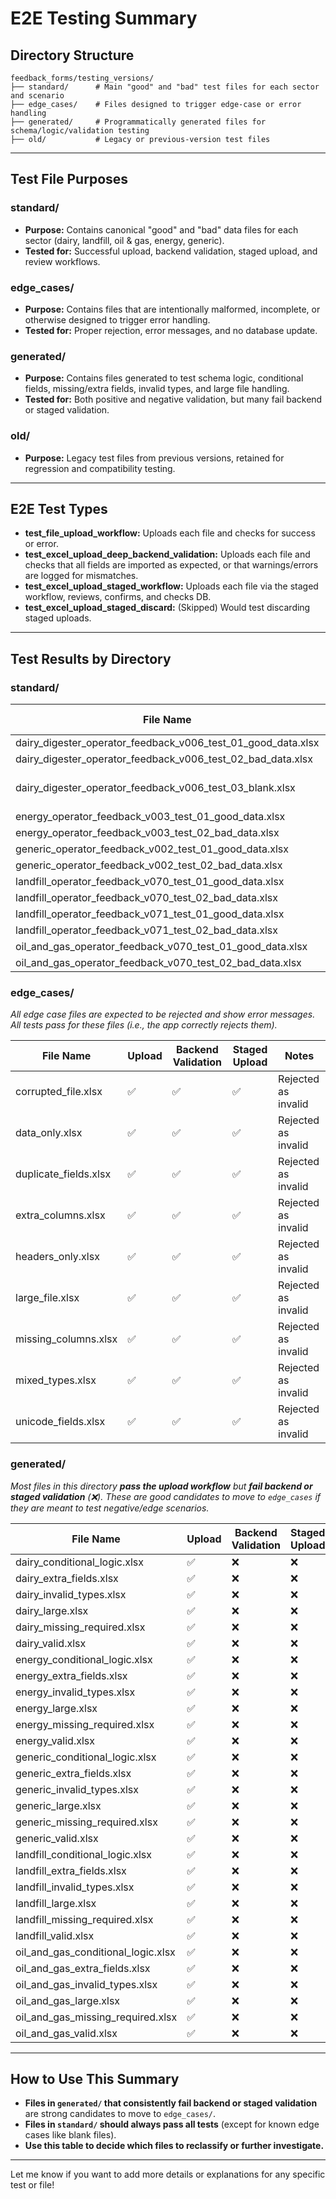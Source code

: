 # E2E Testing Summary

## Directory Structure

```
feedback_forms/testing_versions/
├── standard/      # Main "good" and "bad" test files for each sector and scenario
├── edge_cases/    # Files designed to trigger edge-case or error handling
├── generated/     # Programmatically generated files for schema/logic/validation testing
├── old/           # Legacy or previous-version test files
```

---

## Test File Purposes

### **standard/**
- **Purpose:** Contains canonical "good" and "bad" data files for each sector (dairy, landfill, oil & gas, energy, generic).
- **Tested for:** Successful upload, backend validation, staged upload, and review workflows.

### **edge_cases/**
- **Purpose:** Contains files that are intentionally malformed, incomplete, or otherwise designed to trigger error handling.
- **Tested for:** Proper rejection, error messages, and no database update.

### **generated/**
- **Purpose:** Contains files generated to test schema logic, conditional fields, missing/extra fields, invalid types, and large file handling.
- **Tested for:** Both positive and negative validation, but many fail backend or staged validation.

### **old/**
- **Purpose:** Legacy test files from previous versions, retained for regression and compatibility testing.

---

## E2E Test Types

- **test_file_upload_workflow:** Uploads each file and checks for success or error.
- **test_excel_upload_deep_backend_validation:** Uploads each file and checks that all fields are imported as expected, or that warnings/errors are logged for mismatches.
- **test_excel_upload_staged_workflow:** Uploads each file via the staged workflow, reviews, confirms, and checks DB.
- **test_excel_upload_staged_discard:** (Skipped) Would test discarding staged uploads.

---

## Test Results by Directory

### **standard/**

| File Name                                         | Upload | Backend Validation | Staged Upload | Notes                |
|---------------------------------------------------|--------|--------------------|---------------|----------------------|
| dairy_digester_operator_feedback_v006_test_01_good_data.xlsx | ✅     | ✅                 | ✅            |                      |
| dairy_digester_operator_feedback_v006_test_02_bad_data.xlsx  | ✅     | ✅                 | ✅            |                      |
| dairy_digester_operator_feedback_v006_test_03_blank.xlsx     | ✅     | ✅                 | ❌            | Staged upload fails  |
| energy_operator_feedback_v003_test_01_good_data.xlsx         | ✅     | ✅                 | ✅            |                      |
| energy_operator_feedback_v003_test_02_bad_data.xlsx          | ✅     | ✅                 | ✅            |                      |
| generic_operator_feedback_v002_test_01_good_data.xlsx        | ✅     | ✅                 | ✅            |                      |
| generic_operator_feedback_v002_test_02_bad_data.xlsx         | ✅     | ✅                 | ✅            |                      |
| landfill_operator_feedback_v070_test_01_good_data.xlsx       | ✅     | ✅                 | ✅            |                      |
| landfill_operator_feedback_v070_test_02_bad_data.xlsx        | ✅     | ✅                 | ✅            |                      |
| landfill_operator_feedback_v071_test_01_good_data.xlsx       | ✅     | ✅                 | ✅            |                      |
| landfill_operator_feedback_v071_test_02_bad_data.xlsx        | ✅     | ✅                 | ✅            |                      |
| oil_and_gas_operator_feedback_v070_test_01_good_data.xlsx    | ✅     | ✅                 | ✅            |                      |
| oil_and_gas_operator_feedback_v070_test_02_bad_data.xlsx     | ✅     | ✅                 | ✅            |                      |

### **edge_cases/**

_All edge case files are expected to be rejected and show error messages. All tests pass for these files (i.e., the app correctly rejects them)._

| File Name           | Upload | Backend Validation | Staged Upload | Notes                |
|---------------------|--------|--------------------|---------------|----------------------|
| corrupted_file.xlsx | ✅     | ✅                 | ✅            | Rejected as invalid  |
| data_only.xlsx      | ✅     | ✅                 | ✅            | Rejected as invalid  |
| duplicate_fields.xlsx| ✅    | ✅                 | ✅            | Rejected as invalid  |
| extra_columns.xlsx  | ✅     | ✅                 | ✅            | Rejected as invalid  |
| headers_only.xlsx   | ✅     | ✅                 | ✅            | Rejected as invalid  |
| large_file.xlsx     | ✅     | ✅                 | ✅            | Rejected as invalid  |
| missing_columns.xlsx| ✅     | ✅                 | ✅            | Rejected as invalid  |
| mixed_types.xlsx    | ✅     | ✅                 | ✅            | Rejected as invalid  |
| unicode_fields.xlsx | ✅     | ✅                 | ✅            | Rejected as invalid  |

### **generated/**

_Most files in this directory **pass the upload workflow** but **fail backend or staged validation** (❌). These are good candidates to move to `edge_cases` if they are meant to test negative/edge scenarios._

| File Name                        | Upload | Backend Validation | Staged Upload | Notes                |
|-----------------------------------|--------|--------------------|---------------|----------------------|
| dairy_conditional_logic.xlsx      | ✅     | ❌                 | ❌            |                      |
| dairy_extra_fields.xlsx           | ✅     | ❌                 | ❌            |                      |
| dairy_invalid_types.xlsx          | ✅     | ❌                 | ❌            |                      |
| dairy_large.xlsx                  | ✅     | ❌                 | ❌            |                      |
| dairy_missing_required.xlsx       | ✅     | ❌                 | ❌            |                      |
| dairy_valid.xlsx                  | ✅     | ❌                 | ❌            |                      |
| energy_conditional_logic.xlsx     | ✅     | ❌                 | ❌            |                      |
| energy_extra_fields.xlsx          | ✅     | ❌                 | ❌            |                      |
| energy_invalid_types.xlsx         | ✅     | ❌                 | ❌            |                      |
| energy_large.xlsx                 | ✅     | ❌                 | ❌            |                      |
| energy_missing_required.xlsx      | ✅     | ❌                 | ❌            |                      |
| energy_valid.xlsx                 | ✅     | ❌                 | ❌            |                      |
| generic_conditional_logic.xlsx    | ✅     | ❌                 | ❌            |                      |
| generic_extra_fields.xlsx         | ✅     | ❌                 | ❌            |                      |
| generic_invalid_types.xlsx        | ✅     | ❌                 | ❌            |                      |
| generic_large.xlsx                | ✅     | ❌                 | ❌            |                      |
| generic_missing_required.xlsx     | ✅     | ❌                 | ❌            |                      |
| generic_valid.xlsx                | ✅     | ❌                 | ❌            |                      |
| landfill_conditional_logic.xlsx   | ✅     | ❌                 | ❌            |                      |
| landfill_extra_fields.xlsx        | ✅     | ❌                 | ❌            |                      |
| landfill_invalid_types.xlsx       | ✅     | ❌                 | ❌            |                      |
| landfill_large.xlsx               | ✅     | ❌                 | ❌            |                      |
| landfill_missing_required.xlsx    | ✅     | ❌                 | ❌            |                      |
| landfill_valid.xlsx               | ✅     | ❌                 | ❌            |                      |
| oil_and_gas_conditional_logic.xlsx| ✅     | ❌                 | ❌            |                      |
| oil_and_gas_extra_fields.xlsx     | ✅     | ❌                 | ❌            |                      |
| oil_and_gas_invalid_types.xlsx    | ✅     | ❌                 | ❌            |                      |
| oil_and_gas_large.xlsx            | ✅     | ❌                 | ❌            |                      |
| oil_and_gas_missing_required.xlsx | ✅     | ❌                 | ❌            |                      |
| oil_and_gas_valid.xlsx            | ✅     | ❌                 | ❌            |                      |

---

## How to Use This Summary

- **Files in `generated/` that consistently fail backend or staged validation** are strong candidates to move to `edge_cases/`.
- **Files in `standard/` should always pass all tests** (except for known edge cases like blank files).
- **Use this table to decide which files to reclassify or further investigate.**

---

Let me know if you want to add more details or explanations for any specific test or file! 